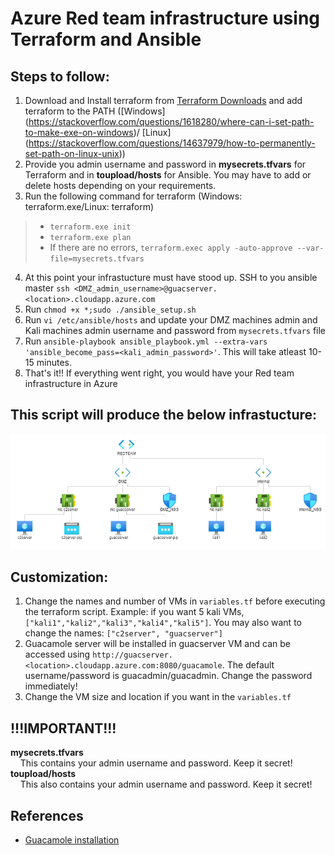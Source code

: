 # Azure Red team infrastructure using Terraform and Ansible


## Steps to follow:
1. Download and Install terraform from [Terraform Downloads](https://www.terraform.io/downloads.html) and add terraform to the PATH ([Windows] (https://stackoverflow.com/questions/1618280/where-can-i-set-path-to-make-exe-on-windows)/ [Linux] (https://stackoverflow.com/questions/14637979/how-to-permanently-set-path-on-linux-unix))
2. Provide you admin username and password in **mysecrets.tfvars** for Terraform and in **toupload/hosts** for Ansible. You may have to add or delete hosts depending on your requirements.
3. Run the following command for terraform (Windows: terraform.exe/Linux: terraform)
>   - `terraform.exe init`
>   - `terraform.exe plan`
>   - If there are no errors, `terraform.exec apply -auto-approve --var-file=mysecrets.tfvars`
4. At this point your infrastucture must have stood up. SSH to you ansible master `ssh <DMZ_admin_username>@guacserver.<location>.cloudapp.azure.com`
5. Run `chmod +x *;sudo ./ansible_setup.sh`
6. Run `vi /etc/ansible/hosts` and update your DMZ machines admin and Kali machines admin username and password from `mysecrets.tfvars` file
7. Run `ansible-playbook ansible_playbook.yml --extra-vars 'ansible_become_pass=<kali_admin_password>'`. This will take atleast 10-15 minutes.
8. That's it!! If everything went right, you would have your Red team infrastructure in Azure

## This script will produce the below infrastucture:
![Image](https://github.com/Dnshbbu/Azure_Redteam/blob/master/assets/CreatedNetworkTopology.png?raw=true)


## Customization:
1. Change the names and number of VMs in ``variables.tf`` before executing the terraform script. Example: if you want 5 kali VMs, ``["kali1","kali2","kali3","kali4","kali5"]``. You may also want to change the names: ``["c2server", "guacserver"]``
2. Guacamole server will be installed in guacserver VM and can be accessed using ``http://guacserver.<location>.cloudapp.azure.com:8080/guacamole``. The default username/password is guacadmin/guacadmin. Change the password immediately!
3. Change the VM size and location if you want in the ``variables.tf``

## !!!IMPORTANT!!!
**mysecrets.tfvars**<br>
&nbsp;&nbsp;&nbsp;&nbsp;This contains your admin username and password. Keep it secret!<br>
**toupload/hosts**<br>
&nbsp;&nbsp;&nbsp;&nbsp;This also contains your admin username and password. Keep it secret!<br>


## References
* [Guacamole installation]



[Guacamole installation]: <https://github.com/MysticRyuujin/guac-install>